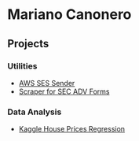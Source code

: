 # Mariano Canonero

## Projects

### Utilities
- [AWS SES Sender](https://github.com/marianocanonero/aws-ses-sender)
- [Scraper for SEC ADV Forms](https://github.com/marianocanonero/scraper-for-sec-adv-forms)

### Data Analysis
- [Kaggle House Prices Regression](https://github.com/marianocanonero/kaggle-house-prices-regression)
